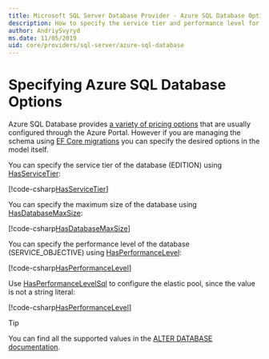 ```yaml
---
title: Microsoft SQL Server Database Provider - Azure SQL Database Options - EF Core
description: How to specify the service tier and performance level for Azure SQL Database with the SQL Server Entity Framework Core Database Provider
author: AndriySvyryd
ms.date: 11/05/2019
uid: core/providers/sql-server/azure-sql-database
---
```

# Specifying Azure SQL Database Options

Azure SQL Database provides [a variety of pricing options](https://azure.microsoft.com/pricing/details/sql-database/single/) that are usually configured through the Azure Portal. However if you are managing the schema using [EF Core migrations](xref:core/managing-schemas/migrations/index) you can specify the desired options in the model itself.

You can specify the service tier of the database (EDITION) using [HasServiceTier](/dotnet/api/Microsoft.EntityFrameworkCore.SqlServerModelBuilderExtensions.HasServiceTier):

[!code-csharp[HasServiceTier](../../../../samples/core/SqlServer/AzureDatabase/AzureSqlContext.cs?name=HasServiceTier)]

You can specify the maximum size of the database using [HasDatabaseMaxSize](/dotnet/api/Microsoft.EntityFrameworkCore.SqlServerModelBuilderExtensions.HasDatabaseMaxSize):

[!code-csharp[HasDatabaseMaxSize](../../../../samples/core/SqlServer/AzureDatabase/AzureSqlContext.cs?name=HasDatabaseMaxSize)]

You can specify the performance level of the database (SERVICE_OBJECTIVE) using [HasPerformanceLevel](/dotnet/api/Microsoft.EntityFrameworkCore.SqlServerModelBuilderExtensions.HasPerformanceLevel):

[!code-csharp[HasPerformanceLevel](../../../../samples/core/SqlServer/AzureDatabase/AzureSqlContext.cs?name=HasPerformanceLevel)]

Use [HasPerformanceLevelSql](/dotnet/api/Microsoft.EntityFrameworkCore.SqlServerModelBuilderExtensions.HasPerformanceLevelSql) to configure the elastic pool, since the value is not a string literal:

[!code-csharp[HasPerformanceLevel](../../../../samples/core/SqlServer/AzureDatabase/AzureSqlContext.cs?name=HasPerformanceLevelSql)]

>[!TIP]
> You can find all the supported values in the [ALTER DATABASE documentation](/sql/t-sql/statements/alter-database-transact-sql?view=azuresqldb-current&preserve-view=true).
